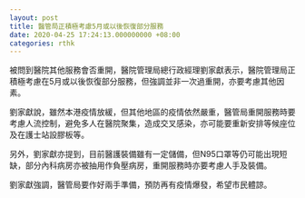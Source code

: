 ```yaml
---
layout: post
title: 醫管局正積極考慮5月或以後恢復部分服務
date: 2020-04-25 17:24:13.000000000 +08:00
categories: rthk
---
```


被問到醫院其他服務會否重開，醫院管理局總行政經理劉家獻表示，醫院管理局正積極考慮在5月或以後恢復部分服務，但強調並非一次過重開，亦要考慮其他因素。

劉家獻說，雖然本港疫情放緩，但其他地區的疫情依然嚴重，醫管局重開服務時要考慮人流控制，避免多人在醫院聚集，造成交叉感染，亦可能要重新安排等候座位及在護士站設膠板等。

另外，劉家獻亦提到，目前醫護裝備雖有一定儲備，但N95口罩等仍可能出現短缺，部分內科病房亦被抽用作負壓病房，重開服務時亦要考慮人手及裝備。

劉家獻強調，醫管局要作好兩手準備，預防再有疫情爆發，希望市民體諒。
